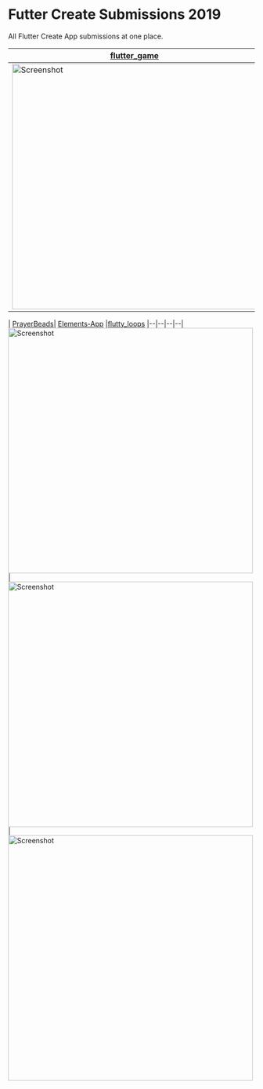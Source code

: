 
# Futter Create Submissions 2019
All Flutter Create App submissions at one place.

  | [flutter_game](https://github.com/rajajain08/flutter_game) | [Typer](https://github.com/Rhymond/flutter-create) | [Flutter Widget Quiz](https://github.com/mono0926/widget-quiz)
|--|--|--|
<img src="https://github.com/rajajain08/flutter_game/blob/flare_intigration/screenshots/sf12.gif" height="500" alt="Screenshot"/> | <img src="https://github.com/Rhymond/flutter-create/blob/master/previ.gif" height="500" alt="Screenshot"/> | <img src="https://github.com/mono0926/widget-quiz/blob/master/screenshots/quiz.gif" height="500" alt="Screenshot"/>


  |  [PrayerBeads](https://github.com/pinkeshdarji/PrayerBeads)| [Elements-App](https://github.com/brianrobles204/Elements-App) |[flutty_loops](https://github.com/rxlabz/flutty_loops)
|--|--|--|--|
<img src="https://github.com/pinkeshdarji/PrayerBeads/blob/master/preview/prayerBeadsGIF.gif" height="500" alt="Screenshot"/> | <img src="https://github.com/brianrobles204/Elements-App/blob/master/assets/screenshots/screencast.gif" height="500" alt="Screenshot"/> | <img src="https://github.com/rxlabz/flutty_loops/blob/master/assets/screenshot.png" height="500" alt="Screenshot"/>
